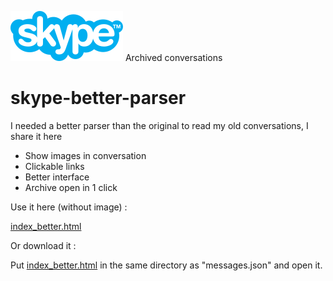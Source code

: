 ![screenshot](skype.svg) Archived conversations

# skype-better-parser


I needed a better parser than the original to read my old conversations, I share it here


- Show images in conversation
- Clickable links
- Better interface
- Archive open in 1 click


Use it here (without image) :

[index_better.html](https://seb1k.github.io/skype-better-parser/index_better.html)


Or download it :

Put [index_better.html](https://github.com/seb1k/skype-better-parser/blob/main/index_better.html) in the same directory as "messages.json" and open it.

